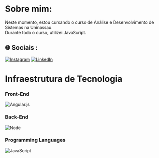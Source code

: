 # Sobre mim:
Neste momento, estou cursando o curso de Análise e Desenvolvimento de Sistemas na Uninassau.<br> Durante todo o curso, utilizei JavaScript.


## 🌐 Sociais :
[![Instagram](https://img.shields.io/badge/Instagram-%23E4405F.svg?logo=Instagram&logoColor=white)](https://www.instagram.com/lyvedoficial/)
[![LinkedIn](https://img.shields.io/badge/LinkedIn-%230077B5.svg?logo=linkedin&logoColor=white)](https://www.linkedin.com/in/mateus-lins-chagas-954540344/) 

# Infraestrutura de Tecnologia

### Front-End
![Angular.js](https://img.shields.io/badge/angular.js-%23E23237.svg?style=for-the-badge&logo=angular&logoColor=white)

### Back-End
![Node](https://img.shields.io/badge/Node.js-43853D?logo=node.js&logoColor=white&style=for-the-badge)

### Programming Languages
![JavaScript](https://img.shields.io/badge/JavaScript-F7DF1E?logo=javascript&logoColor=black&style=for-the-badge)



